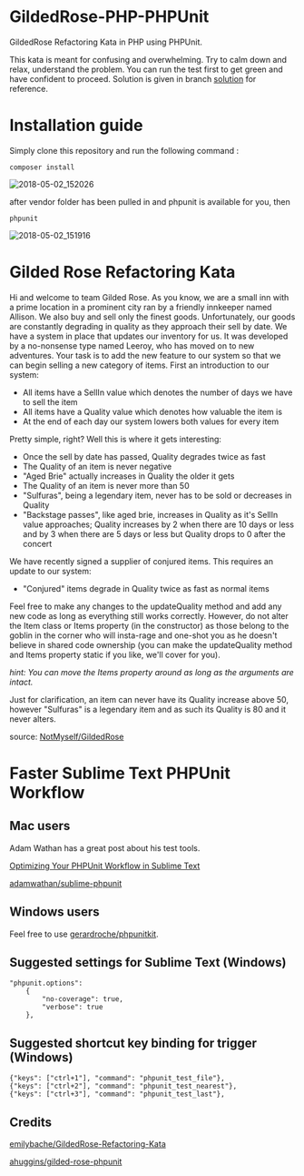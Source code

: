 # GildedRose-PHP-PHPUnit
GildedRose Refactoring Kata in PHP using PHPUnit.

This kata is meant for confusing and overwhelming. Try to calm down and relax, understand the problem. You can run the test first to get green and have confident to proceed. Solution is given in branch [solution](https://github.com/myself379/GildedRose-PHP-PHPUnit/tree/solution) for reference.

# Installation guide

Simply clone this repository and run the following command :

```
composer install
```
![2018-05-02_152026](https://user-images.githubusercontent.com/18492477/39511089-b9fa34ac-4e1e-11e8-8a7d-d5abf2f579d8.png)

after vendor folder has been pulled in and phpunit is available for you, then

```
phpunit
```

![2018-05-02_151916](https://user-images.githubusercontent.com/18492477/39511088-b983b778-4e1e-11e8-853c-db00d238f56b.png)

# Gilded Rose Refactoring Kata

Hi and welcome to team Gilded Rose. As you know, we are a small inn with a 
prime location in a prominent city ran by a friendly innkeeper named 
Allison. We also buy and sell only the finest goods. Unfortunately, our 
goods are constantly degrading in quality as they approach their sell by 
date. We have a system in place that updates our inventory for us. It was 
developed by a no-nonsense type named Leeroy, who has moved on to new 
adventures. Your task is to add the new feature to our system so that we 
can begin selling a new category of items. First an introduction to our 
system:

- All items have a SellIn value which denotes the number of days we have 
to sell the item
- All items have a Quality value which denotes how valuable the item is
- At the end of each day our system lowers both values for every item

Pretty simple, right? Well this is where it gets interesting:

- Once the sell by date has passed, Quality degrades twice as fast
- The Quality of an item is never negative
- "Aged Brie" actually increases in Quality the older it gets
- The Quality of an item is never more than 50
- "Sulfuras", being a legendary item, never has to be sold or decreases 
in Quality
- "Backstage passes", like aged brie, increases in Quality as it's SellIn 
value approaches; Quality increases by 2 when there are 10 days or less 
and by 3 when there are 5 days or less but Quality drops to 0 after the 
concert

We have recently signed a supplier of conjured items. This requires an 
update to our system:

- "Conjured" items degrade in Quality twice as fast as normal items

Feel free to make any changes to the updateQuality method and add any 
new code as long as everything still works correctly. However, do not 
alter the Item class or Items property (in the constructor) as those belong to the goblin 
in the corner who will insta-rage and one-shot you as he doesn't 
believe in shared code ownership (you can make the updateQuality 
method and Items property static if you like, we'll cover for you). 

_hint: You can move the Items property around as long as the arguments are intact._

Just for clarification, an item can never have its Quality increase 
above 50, however "Sulfuras" is a legendary item and as such its 
Quality is 80 and it never alters.

source: [NotMyself/GildedRose](https://github.com/NotMyself/GildedRose)

# Faster Sublime Text PHPUnit Workflow

## Mac users

Adam Wathan has a great post about his test tools.

[Optimizing Your PHPUnit Workflow in Sublime Text](https://adamwathan.me/2017/01/16/optimizing-your-phpunit-workflow-in-sublime-text/)

[adamwathan/sublime-phpunit](https://github.com/adamwathan/sublime-phpunit)

## Windows users
Feel free to use [gerardroche/phpunitkit](https://github.com/gerardroche/sublime-phpunit).


## Suggested settings for Sublime Text (Windows)

```
"phpunit.options":
    {
        "no-coverage": true,
        "verbose": true
    },
```

## Suggested shortcut key binding for trigger (Windows)

```
{"keys": ["ctrl+1"], "command": "phpunit_test_file"},
{"keys": ["ctrl+2"], "command": "phpunit_test_nearest"},
{"keys": ["ctrl+3"], "command": "phpunit_test_last"},
```

## Credits

[emilybache/GildedRose-Refactoring-Kata](https://github.com/emilybache/GildedRose-Refactoring-Kata)

[ahuggins/gilded-rose-phpunit](https://github.com/ahuggins/gilded-rose-phpunit)
